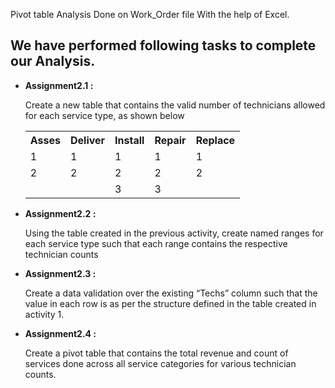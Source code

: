 Pivot table Analysis Done on Work_Order file With the help of Excel.
<h2>We have performed following tasks to complete our Analysis.</h2>
<ul>
  <li><b>Assignment2.1 :</b>
  <p>Create a new table that contains the valid number of technicians allowed for each service type, as shown below</p>
  <table>
    <tr>
      <th>Asses</th>
      <th>Deliver</th>
      <th>Install</th>
      <th>Repair</th>
      <th>Replace</th>
    </tr>
    <tr>
      <td>1</td>
      <td>1</td>
      <td>1</td>
      <td>1</td>
      <td>1</td>
    </tr>
    <tr>
      <td>2</td>
      <td>2</td>
      <td>2</td>
      <td>2</td>
      <td>2</td>
    </tr>
    <tr>
      <td></td>
      <td></td>
      <td>3</td>
      <td>3</td>
      <td></td>
    </tr>
  </table>
  
  </li>
  <li><b>Assignment2.2 :</b>
    <p>	Using the table created in the previous activity, create named ranges for each service type such that each range contains the respective technician counts</p>
  </li>

  <li><b>Assignment2.3 :</b>
  <p>Create a data validation over the existing “Techs” column such that the value in each row is as per the structure defined in the table created in activity 1.</p>
  </li>

  <li><b>Assignment2.4 :</b>
    <p>Create a pivot table that contains the total revenue and count of services done across all service categories for various technician counts.</p>
  </li>
</ul>
